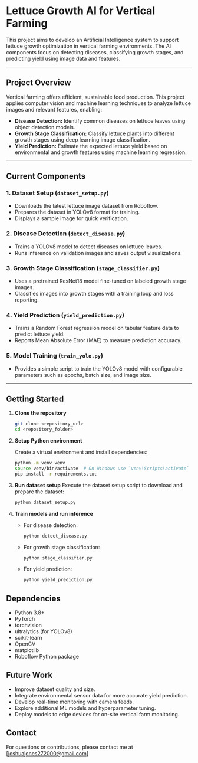 # Lettuce Growth AI for Vertical Farming

This project aims to develop an Artificial Intelligence system to support lettuce growth optimization in vertical farming environments. The AI components focus on detecting diseases, classifying growth stages, and predicting yield using image data and features.

---

## Project Overview

Vertical farming offers efficient, sustainable food production. This project applies computer vision and machine learning techniques to analyze lettuce images and relevant features, enabling:

- **Disease Detection:** Identify common diseases on lettuce leaves using object detection models.
- **Growth Stage Classification:** Classify lettuce plants into different growth stages using deep learning image classification.
- **Yield Prediction:** Estimate the expected lettuce yield based on environmental and growth features using machine learning regression.

---

## Current Components

### 1. Dataset Setup (`dataset_setup.py`)

- Downloads the latest lettuce image dataset from Roboflow.
- Prepares the dataset in YOLOv8 format for training.
- Displays a sample image for quick verification.

### 2. Disease Detection (`detect_disease.py`)

- Trains a YOLOv8 model to detect diseases on lettuce leaves.
- Runs inference on validation images and saves output visualizations.

### 3. Growth Stage Classification (`stage_classifier.py`)

- Uses a pretrained ResNet18 model fine-tuned on labeled growth stage images.
- Classifies images into growth stages with a training loop and loss reporting.

### 4. Yield Prediction (`yield_prediction.py`)

- Trains a Random Forest regression model on tabular feature data to predict lettuce yield.
- Reports Mean Absolute Error (MAE) to measure prediction accuracy.

### 5. Model Training (`train_yolo.py`)

- Provides a simple script to train the YOLOv8 model with configurable parameters such as epochs, batch size, and image size.

---

## Getting Started

1. **Clone the repository**

   ```bash
   git clone <repository_url>
   cd <repository_folder>

   ```

2. **Setup Python environment**

   Create a virtual environment and install dependencies:

   ```bash
   python -m venv venv
   source venv/bin/activate  # On Windows use `venv\Scripts\activate`
   pip install -r requirements.txt
   ```

3. **Run dataset setup**
   Execute the dataset setup script to download and prepare the dataset:

   ```bash
   python dataset_setup.py
   ```

4. **Train models and run inference**
   - For disease detection:
     ```bash
     python detect_disease.py
     ```
   - For growth stage classification:
     ```bash
     python stage_classifier.py
     ```
   - For yield prediction:
     ```bash
     python yield_prediction.py
     ```

## Dependencies

- Python 3.8+
- PyTorch
- torchvision
- ultralytics (for YOLOv8)
- scikit-learn
- OpenCV
- matplotlib
- Roboflow Python package

## Future Work

- Improve dataset quality and size.
- Integrate environmental sensor data for more accurate yield prediction.
- Develop real-time monitoring with camera feeds.
- Explore additional ML models and hyperparameter tuning.
- Deploy models to edge devices for on-site vertical farm monitoring.

## Contact

For questions or contributions, please contact me at [joshuajones272000@gmail.com]
